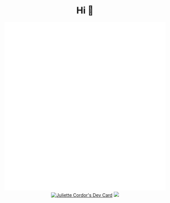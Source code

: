 <div align="center">
<h1>Hi 👋</h1>
<img src="./github-metrics.svg">
  <a href="https://app.daily.dev/jewlexx"><img src="https://api.daily.dev/devcards/7a2c26db4b964b589bf4208d8d7a32e0.png?r=863" width="400" alt="Juliette Cordor's Dev Card"/></a>
<img src="https://raw.githubusercontent.com/jewlexx/jewlexx/output/github-contribution-grid-snake.svg">
</div>
